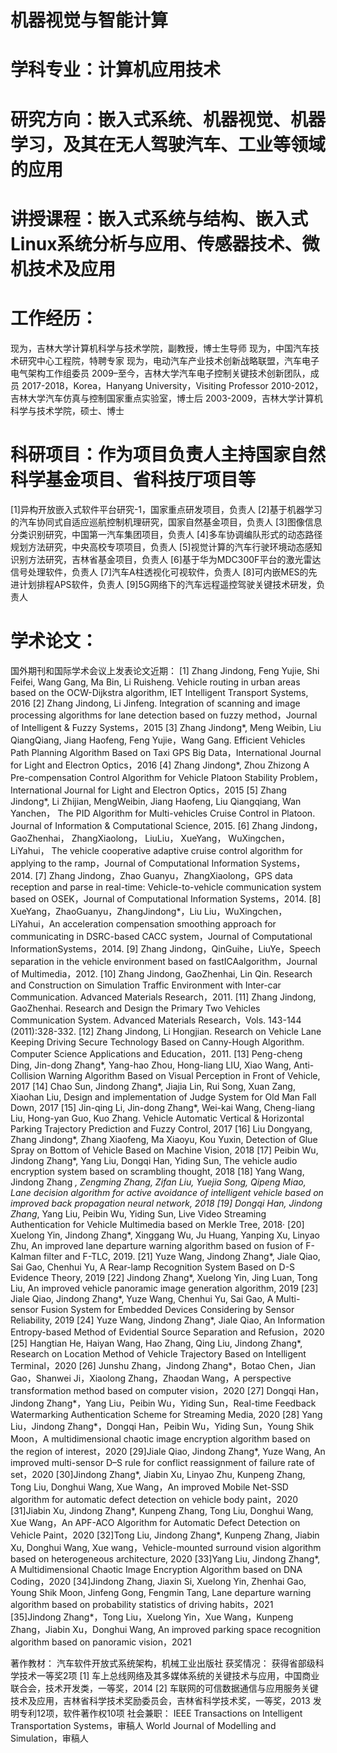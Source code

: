 # 机器视觉与智能计算
# 学科专业：计算机应用技术
# 研究方向：嵌入式系统、机器视觉、机器学习，及其在无人驾驶汽车、工业等领域的应用
# 讲授课程：嵌入式系统与结构、嵌入式Linux系统分析与应用、传感器技术、微机技术及应用
# 工作经历：
现为，吉林大学计算机科学与技术学院，副教授，博士生导师
现为，中国汽车技术研究中心工程院，特聘专家
现为，电动汽车产业技术创新战略联盟，汽车电子电气架构工作组委员
2009–至今，吉林大学汽车电子控制关键技术创新团队，成员
2017-2018，Korea，Hanyang University，Visiting Professor
2010-2012，吉林大学汽车仿真与控制国家重点实验室，博士后
2003-2009，吉林大学计算机科学与技术学院，硕士、博士
# 科研项目：作为项目负责人主持国家自然科学基金项目、省科技厅项目等
[1]异构开放嵌入式软件平台研究-1，国家重点研发项目，负责人
[2]基于机器学习的汽车协同式自适应巡航控制机理研究，国家自然基金项目，负责人
[3]图像信息分类识别研究，中国第一汽车集团项目，负责人
[4]多车协调编队形式的动态路径规划方法研究，中央高校专项项目，负责人
[5]视觉计算的汽车行驶环境动态感知识别方法研究，吉林省基金项目，负责人
[6]基于华为MDC300F平台的激光雷达信号处理软件，负责人
[7]汽车A柱透视化可视软件，负责人
[8]可内嵌MES的先进计划排程APS软件，负责人
[9]5G网络下的汽车远程遥控驾驶关键技术研发，负责人
# 学术论文：
国外期刊和国际学术会议上发表论文近期：
[1] Zhang Jindong, Feng Yujie, Shi Feifei, Wang Gang, Ma Bin, Li Ruisheng. Vehicle routing in urban areas based on the OCW-Dijkstra algorithm, IET Intelligent Transport Systems, 2016
[2] Zhang Jindong, Li Jinfeng. Integration of scanning and image processing algorithms for lane detection based on fuzzy method，Journal of Intelligent & Fuzzy Systems，2015
[3] Zhang Jindong*, Meng Weibin, Liu QiangQiang, Jiang Haofeng, Feng Yujie，Wang Gang. Efficient Vehicles Path Planning Algorithm Based on Taxi GPS Big Data，International Journal for Light and Electron Optics，2016
[4] Zhang Jindong*, Zhou Zhizong A Pre-compensation Control Algorithm for Vehicle Platoon Stability Problem，International Journal for Light and Electron Optics，2015
[5] Zhang Jindong*, Li Zhijian, MengWeibin, Jiang Haofeng, Liu Qiangqiang, Wan Yanchen， The PID Algorithm for Multi-vehicles Cruise Control in Platoon. Journal of Information & Computational Science, 2015.
[6] Zhang Jindong， GaoZhenhai， ZhangXiaolong， LiuLiu， XueYang， WuXingchen， LiYahui， The vehicle cooperative adaptive cruise control algorithm for applying to the ramp，Journal of Computational Information Systems，2014.
[7] Zhang Jindong，Zhao Guanyu，ZhangXiaolong，GPS data reception and parse in real-time: Vehicle-to-vehicle communication system based on OSEK，Journal of Computational Information Systems，2014.
[8] XueYang，ZhaoGuanyu，ZhangJindong*，Liu Liu，WuXingchen， LiYahui，An acceleration compensation smoothing approach for communicating in DSRC-based CACC system，Journal of Computational InformationSystems，2014.
[9] Zhang Jindong，QinGuihe，LiuYe，Speech separation in the vehicle environment based on fastICAalgorithm，Journal of Multimedia，2012.
[10] Zhang Jindong, GaoZhenhai, Lin Qin. Research and Construction on Simulation Traffic Environment with Inter-car Communication. Advanced Materials Research，2011.
[11] Zhang Jindong, GaoZhenhai. Research and Design the Primary Two Vehicles Communication System. Advanced Materials Research，Vols. 143-144 (2011):328-332.
[12] Zhang Jindong, Li Hongjian. Research on Vehicle Lane Keeping Driving Secure Technology Based on Canny-Hough Algorithm. Computer Science Applications and Education，2011.
[13] Peng-cheng Ding, Jin-dong Zhang*, Yang-hao Zhou, Hong-liang LIU, Xiao Wang, Anti-Collision Warning Algorithm Based on Visual Perception in Front of Vehicle, 2017
[14] Chao Sun, Jindong Zhang*, Jiajia Lin, Rui Song, Xuan Zang, Xiaohan Liu, Design and implementation of Judge System for Old Man Fall Down, 2017
[15] Jin-qing Li, Jin-dong Zhang*, Wei-kai Wang, Cheng-liang Liu, Hong-yan Guo, Kuo Zhang. Vehicle Automatic Vertical & Horizontal Parking Trajectory Prediction and Fuzzy Control, 2017
[16] Liu Dongyang, Zhang Jindong*, Zhang Xiaofeng, Ma Xiaoyu, Kou Yuxin, Detection of Glue Spray on Bottom of Vehicle Based on Machine Vision, 2018
[17] Peibin Wu, Jindong Zhang*, Yang Liu, Dongqi Han, Yiding Sun, The vehicle audio encryption system based on scrambling thought, 2018
[18] Yang Wang, Jindong Zhang *, Zengming Zhang, Zifan Liu, Yuejia Song, Qipeng Miao, Lane decision algorithm for active avoidance of intelligent vehicle based on improved back propagation neural network, 2018
[19] Dongqi Han, Jindong Zhang*, Yang Liu, Peibin Wu, Yiding Sun, Live Video Streaming Authentication for Vehicle Multimedia based on Merkle Tree, 2018·
[20] Xuelong Yin, Jindong Zhang*, Xinggang Wu, Ju Huang, Yanping Xu, Linyao Zhu, An improved lane departure warning algorithm based on fusion of F-Kalman filter and F-TLC, 2019.
[21] Yuze Wang, Jindong Zhang*, Jiale Qiao, Sai Gao, Chenhui Yu, A Rear-lamp Recognition System Based on D-S Evidence  Theory, 2019
[22] Jindong Zhang*, Xuelong Yin, Jing Luan, Tong Liu, An improved vehicle panoramic image generation algorithm, 2019
[23] Jiale Qiao, Jindong Zhang*, Yuze Wang, Chenhui Yu, Sai Gao, A Multi-sensor Fusion System for Embedded Devices  Considering by Sensor Reliability, 2019
[24] Yuze Wang, Jindong Zhang*, Jiale Qiao, An Information Entropy-based Method of Evidential Source Separation and Refusion，2020
[25] Hangtian He, Haiyan Wang, Hao Zhang, Qing Liu, Jindong Zhang*, Research on Location Method of Vehicle Trajectory Based on Intelligent Terminal，2020
[26] Junshu Zhang，Jindong Zhang*，Botao Chen，Jian Gao，Shanwei Ji，Xiaolong Zhang，Zhaodan Wang，A perspective transformation method based on computer vision，2020
[27] Dongqi Han，Jindong Zhang*，Yang Liu，Peibin Wu，Yiding Sun，Real-time Feedback Watermarking Authentication Scheme for Streaming Media, 2020
[28] Yang Liu，Jindong Zhang*，Dongqi Han，Peibin Wu，Yiding Sun，Young Shik Moon，A multidimensional chaotic image encryption algorithm based on the region of interest，2020
[29]Jiale Qiao, Jindong Zhang*, Yuze Wang, An improved multi-sensor D–S rule for conflict reassignment of failure rate of set，2020
[30]Jindong Zhang*, Jiabin Xu, Linyao Zhu, Kunpeng Zhang, Tong Liu, Donghui Wang, Xue Wang，An improved Mobile Net-SSD algorithm for automatic defect detection on vehicle body paint，2020
[31]Jiabin Xu, Jindong Zhang*, Kunpeng Zhang, Tong Liu, Donghui Wang, Xue Wang，An APF-ACO Algorithm for Automatic Defect Detection on Vehicle Paint，2020
[32]Tong Liu, Jindong Zhang*, Kunpeng Zhang, Jiabin Xu, Donghui Wang, Xue wang，Vehicle-mounted surround vision algorithm based on heterogeneous architecture, 2020
[33]Yang Liu, Jindong Zhang*, A Multidimensional Chaotic Image Encryption Algorithm based on DNA Coding，2020
[34]Jindong Zhang, Jiaxin Si, Xuelong Yin, Zhenhai Gao, Young Shik Moon, Jinfeng Gong, Fengmin Tang, Lane departure warning algorithm based on probability statistics of driving habits，2021
[35]Jindong Zhang*，Tong Liu，Xuelong Yin，Xue Wang，Kunpeng Zhang，Jiabin Xu，Donghui Wang, An improved parking space recognition algorithm based on panoramic vision，2021

著作教材：
汽车软件开放式系统架构，机械工业出版社
获奖情况：
获得省部级科学技术一等奖2项
[1] 车上总线网络及其多媒体系统的关键技术与应用，中国商业联合会，技术开发类，一等奖，2014
[2] 车联网的可信数据通信与应用服务关键技术及应用，吉林省科学技术奖励委员会，吉林省科学技术奖，一等奖，2013
发明专利12项，软件著作权10项
社会兼职：
IEEE Transactions on Intelligent Transportation Systems，审稿人
World Journal of Modelling and Simulation，审稿人
